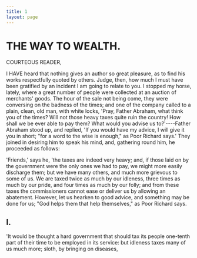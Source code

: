 ```yaml
---
title: 1
layout: page
---
```

# THE WAY TO WEALTH.


COURTEOUS READER,

I HAVE heard that nothing gives an author so great pleasure, as to
find his works respectfully quoted by others. Judge, then, how much I
must have been gratified by an incident I am going to relate to you. I
stopped my horse, lately, where a great number of people were collected
at an auction of merchants' goods. The hour of the sale not being
come, they were conversing on the badness of the times; and one of the
company called to a plain, clean, old man, with white locks, 'Pray,
Father Abraham, what think you of the times? Will not those heavy taxes
quite ruin the country! How shall we be ever able to pay them? What
would you advise us to?'----Father Abraham stood up, and replied, 'If
you would have my advice, I will give it you in short; "for a word to
the wise is enough," as Poor Richard says.' They joined in desiring him
to speak his mind, and, gathering round him, he proceeded as follows:

'Friends,' says he, 'the taxes are indeed very heavy; and, if those
laid on by the government were the only ones we had to pay, we might
more easily discharge them; but we have many others, and much more
grievous to some of us. We are taxed twice as much by our idleness,
three times as much by our pride, and four times as much by our folly;
and from these taxes the commissioners cannot ease or deliver us by
allowing an abatement. However, let us hearken to good advice, and
something may be done for us; "God helps them that help themselves," as
Poor Richard says.

## I.

'It would be thought a hard government that should tax its people
one-tenth part of their time to be employed in its service: but
idleness taxes many of us much more; sloth, by bringing on diseases,
